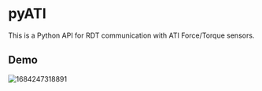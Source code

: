 # pyATI

This is a Python API for RDT communication with ATI Force/Torque sensors.


## Demo

![1684247318891](image/readme/1684247318891.png)
